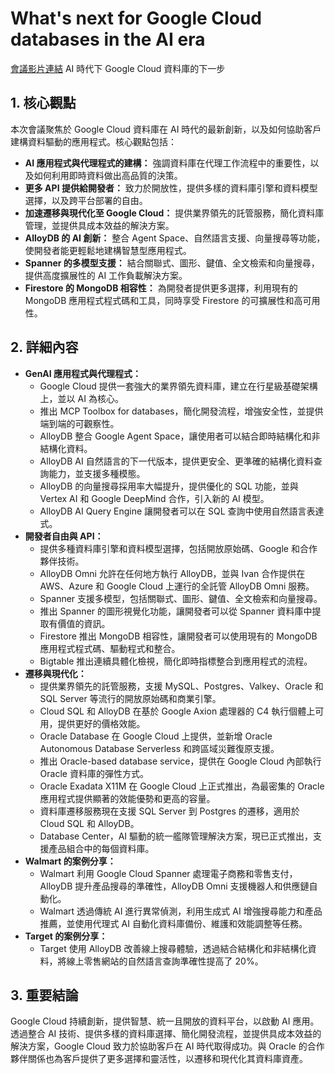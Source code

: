 # What's next for Google Cloud databases in the AI era
[會議影片連結](https://www.youtube.com/watch?v=L9WmdZD6z8E)
AI 時代下 Google Cloud 資料庫的下一步

## 1. 核心觀點

本次會議聚焦於 Google Cloud 資料庫在 AI 時代的最新創新，以及如何協助客戶建構資料驅動的應用程式。核心觀點包括：

*   **AI 應用程式與代理程式的建構：** 強調資料庫在代理工作流程中的重要性，以及如何利用即時資料做出高品質的決策。
*   **更多 API 提供給開發者：** 致力於開放性，提供多樣的資料庫引擎和資料模型選擇，以及跨平台部署的自由。
*   **加速遷移與現代化至 Google Cloud：** 提供業界領先的託管服務，簡化資料庫管理，並提供具成本效益的解決方案。
*   **AlloyDB 的 AI 創新：** 整合 Agent Space、自然語言支援、向量搜尋等功能，使開發者能更輕鬆地建構智慧型應用程式。
*   **Spanner 的多模型支援：** 結合關聯式、圖形、鍵值、全文檢索和向量搜尋，提供高度擴展性的 AI 工作負載解決方案。
*   **Firestore 的 MongoDB 相容性：** 為開發者提供更多選擇，利用現有的 MongoDB 應用程式程式碼和工具，同時享受 Firestore 的可擴展性和高可用性。

## 2. 詳細內容

*   **GenAI 應用程式與代理程式：**
    *   Google Cloud 提供一套強大的業界領先資料庫，建立在行星級基礎架構上，並以 AI 為核心。
    *   推出 MCP Toolbox for databases，簡化開發流程，增強安全性，並提供端到端的可觀察性。
    *   AlloyDB 整合 Google Agent Space，讓使用者可以結合即時結構化和非結構化資料。
    *   AlloyDB AI 自然語言的下一代版本，提供更安全、更準確的結構化資料查詢能力，並支援多種模態。
    *   AlloyDB 的向量搜尋採用率大幅提升，提供優化的 SQL 功能，並與 Vertex AI 和 Google DeepMind 合作，引入新的 AI 模型。
    *   AlloyDB AI Query Engine 讓開發者可以在 SQL 查詢中使用自然語言表達式。
*   **開發者自由與 API：**
    *   提供多種資料庫引擎和資料模型選擇，包括開放原始碼、Google 和合作夥伴技術。
    *   AlloyDB Omni 允許在任何地方執行 AlloyDB，並與 Ivan 合作提供在 AWS、Azure 和 Google Cloud 上運行的全託管 AlloyDB Omni 服務。
    *   Spanner 支援多模型，包括關聯式、圖形、鍵值、全文檢索和向量搜尋。
    *   推出 Spanner 的圖形視覺化功能，讓開發者可以從 Spanner 資料庫中提取有價值的資訊。
    *   Firestore 推出 MongoDB 相容性，讓開發者可以使用現有的 MongoDB 應用程式程式碼、驅動程式和整合。
    *   Bigtable 推出連續具體化檢視，簡化即時指標整合到應用程式的流程。
*   **遷移與現代化：**
    *   提供業界領先的託管服務，支援 MySQL、Postgres、Valkey、Oracle 和 SQL Server 等流行的開放原始碼和商業引擎。
    *   Cloud SQL 和 AlloyDB 在基於 Google Axion 處理器的 C4 執行個體上可用，提供更好的價格效能。
    *   Oracle Database 在 Google Cloud 上提供，並新增 Oracle Autonomous Database Serverless 和跨區域災難復原支援。
    *   推出 Oracle-based database service，提供在 Google Cloud 內部執行 Oracle 資料庫的彈性方式。
    *   Oracle Exadata X11M 在 Google Cloud 上正式推出，為最密集的 Oracle 應用程式提供顯著的效能優勢和更高的容量。
    *   資料庫遷移服務現在支援 SQL Server 到 Postgres 的遷移，適用於 Cloud SQL 和 AlloyDB。
    *   Database Center，AI 驅動的統一艦隊管理解決方案，現已正式推出，支援產品組合中的每個資料庫。
*   **Walmart 的案例分享：**
    *   Walmart 利用 Google Cloud Spanner 處理電子商務和零售支付，AlloyDB 提升產品搜尋的準確性，AlloyDB Omni 支援機器人和供應鏈自動化。
    *   Walmart 透過傳統 AI 進行異常偵測，利用生成式 AI 增強搜尋能力和產品推薦，並使用代理式 AI 自動化資料庫備份、維護和效能調整等任務。
*   **Target 的案例分享：**
    *   Target 使用 AlloyDB 改善線上搜尋體驗，透過結合結構化和非結構化資料，將線上零售網站的自然語言查詢準確性提高了 20%。

## 3. 重要結論

Google Cloud 持續創新，提供智慧、統一且開放的資料平台，以啟動 AI 應用。透過整合 AI 技術、提供多樣的資料庫選擇、簡化開發流程，並提供具成本效益的解決方案，Google Cloud 致力於協助客戶在 AI 時代取得成功。與 Oracle 的合作夥伴關係也為客戶提供了更多選擇和靈活性，以遷移和現代化其資料庫資產。
